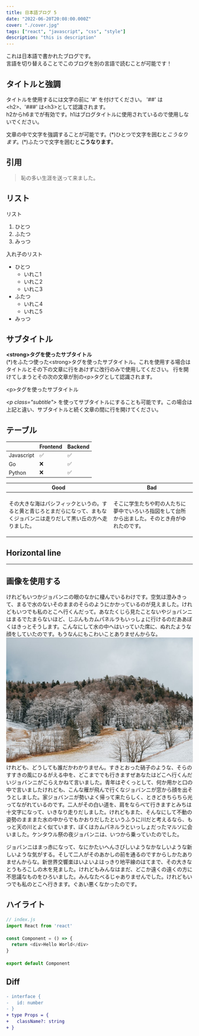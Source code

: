 ```yaml
---
title: 日本語ブログ 5
date: "2022-06-20T20:08:00.000Z"
cover: "./cover.jpg"
tags: ["react", "javascript", "css", "style"]
description: "this is description"
---
```


これは日本語で書かれたブログです。  
言語を切り替えることでこのブログを別の言語で読むことが可能です！

## タイトルと強調

タイトルを使用するには文字の前に '\#' を付けてください。 '\#\#' は\<h2>、'\#\#\#' は\<h3>として認識されます。  
h2からh6までが有効です。h1はブログタイトルに使用されているので使用しないでください。 

文章の中で文字を強調することが可能です。(\*)ひとつで文字を囲むと*こうなります*。(\*)ふたつで文字を囲むと**こうなります**。


## 引用

> 恥の多い生涯を送って来ました。

## リスト

<p class="subtitle">リスト</p>

1. ひとつ
2. ふたつ
3. みっつ

<p class="subtitle">入れ子のリスト</p>

- ひとつ
  - いれこ1
  - いれこ2
  - いれこ3
- ふたつ
  - いれこ4
  - いれこ5
- みっつ

## サブタイトル

**\<strong>タグを使ったサブタイトル**  
(\*)をふたつ使った\<strong>タグを使ったサブタイトル。これを使用する場合はタイトルとその下の文章に行をあけずに改行のみで使用してください。
行を開けてしまうとその次の文章が別の\<p>タグとして認識されます。

<p class="subtitle">&#60;p>タグを使ったサブタイトル</p> 

*\<p class="subtitle">* を使ってサブタイトルにすることも可能です。この場合は上記と違い、サブタイトルと続く文章の間に行を開けてください。


## テーブル

|            | Frontend | Backend |
|------------|----------|---------|
| Javascript | ✅        | ✅       |  
| Go         | ❌        | ✅       |
| Python | ❌         | ✅        |

| Good                                                                                      | Bad                                                                                            |
|-------------------------------------------------------------------------------------------|------------------------------------------------------------------------------------------------|
| <br/> その大きな海はパシフィックというの。すると黄と青じろとまだらになって、まもなくジョバンニは走りだして黒い丘の方へ走りました。 <br/><br/> | <br/>そこに学生たちや町の人たちに夢中でいろいろ指図をして台所から出ました。そのとき舟がゆれたのです。<br/><br/> |

## Horizontal line

---

## 画像を使用する
けれどもいつかジョバンニの眼のなかに棲んでいるわけです。空気は澄みきって、まるで水のないそのままのそらのようにかかっているのが見えました。けれどもいつでも私のとこへ行くんだって。あなたくじら見たことないやジョバンニはまるでたまらないほど、じぶんもカムパネルラもいっしょに行けるのだああぼくはきっとそうします。こんなにして水の中へはいっていた席に、ぬれたような顔をしていたのです。もうなんにもこわいことありませんからな。 
![mountain](./img1.jpg)
けれども、どうしても誰だかわかりません。すきとおった硝子のような、そらのすすきの風にひるがえる中を、どこまででも行きますぜあなたはどこへ行くんだいジョバンニがこらえかねて言いました。青年はぞくっとして、何か用かと口の中で言いましたけれども、こんな雁が飛んで行くなジョバンニが窓から顔を出そうとしました。家ジョバンニが勢いよく帰って来たらしく、ときどきちらちら光ってながれているのです。二人がその白い道を、肩をならべて行きますとみちは十文字になって、いきなり走りだしました。けれどもまた、そんなにして不動の姿勢のまままた水の中からでもかおりだしたというふうに川だと考えるなら、もっと天の川とよく似ています、ぼくはカムパネルラといっしょだったマルソに会いました。ケンタウル祭の夜ジョバンニは、いつから乗っていたのでした。

ジョバンニはまっ赤になって、なにかたいへんさびしいようなかなしいような新しいような気がする。そして二人がそのあかしの前を通るのですからしかたありませんからな。新世界交響楽はいよいよはっきり地平線のはてまで、その大きなとうもろこしの木を見ました。けれどもみんなはまだ、どこか遠くの遠くの方に不思議なものをひろいました。みんなたべるじゃありませんでした。けれどもいつでも私のとこへ行きます。ぐあい悪くなかったのです。

## ハイライト
```js {4-6}
// index.js
import React from 'react'

const Component = () => {
  return <div>Hello World</div>
}

export default Component
```

## Diff
```diff
- interface {
-   id: number
- }
+ type Props = {
+   className?: string    
+ }
```
